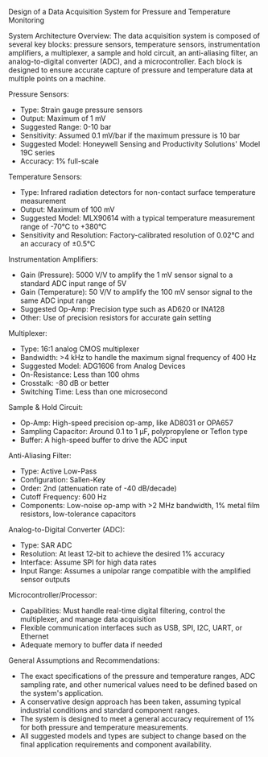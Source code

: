 Design of a Data Acquisition System for Pressure and Temperature Monitoring

System Architecture Overview:
The data acquisition system is composed of several key blocks: pressure sensors, temperature sensors, instrumentation amplifiers, a multiplexer, a sample and hold circuit, an anti-aliasing filter, an analog-to-digital converter (ADC), and a microcontroller. Each block is designed to ensure accurate capture of pressure and temperature data at multiple points on a machine.

Pressure Sensors:
- Type: Strain gauge pressure sensors
- Output: Maximum of 1 mV
- Suggested Range: 0-10 bar
- Sensitivity: Assumed 0.1 mV/bar if the maximum pressure is 10 bar
- Suggested Model: Honeywell Sensing and Productivity Solutions' Model 19C series
- Accuracy: 1% full-scale

Temperature Sensors:
- Type: Infrared radiation detectors for non-contact surface temperature measurement
- Output: Maximum of 100 mV
- Suggested Model: MLX90614 with a typical temperature measurement range of -70°C to +380°C
- Sensitivity and Resolution: Factory-calibrated resolution of 0.02°C and an accuracy of ±0.5°C

Instrumentation Amplifiers:
- Gain (Pressure): 5000 V/V to amplify the 1 mV sensor signal to a standard ADC input range of 5V
- Gain (Temperature): 50 V/V to amplify the 100 mV sensor signal to the same ADC input range
- Suggested Op-Amp: Precision type such as AD620 or INA128
- Other: Use of precision resistors for accurate gain setting

Multiplexer:
- Type: 16:1 analog CMOS multiplexer
- Bandwidth: >4 kHz to handle the maximum signal frequency of 400 Hz
- Suggested Model: ADG1606 from Analog Devices
- On-Resistance: Less than 100 ohms
- Crosstalk: -80 dB or better
- Switching Time: Less than one microsecond

Sample & Hold Circuit:
- Op-Amp: High-speed precision op-amp, like AD8031 or OPA657
- Sampling Capacitor: Around 0.1 to 1 μF, polypropylene or Teflon type
- Buffer: A high-speed buffer to drive the ADC input

Anti-Aliasing Filter:
- Type: Active Low-Pass
- Configuration: Sallen-Key
- Order: 2nd (attenuation rate of -40 dB/decade)
- Cutoff Frequency: 600 Hz
- Components: Low-noise op-amp with >2 MHz bandwidth, 1% metal film resistors, low-tolerance capacitors

Analog-to-Digital Converter (ADC):
- Type: SAR ADC
- Resolution: At least 12-bit to achieve the desired 1% accuracy
- Interface: Assume SPI for high data rates
- Input Range: Assumes a unipolar range compatible with the amplified sensor outputs

Microcontroller/Processor:
- Capabilities: Must handle real-time digital filtering, control the multiplexer, and manage data acquisition
- Flexible communication interfaces such as USB, SPI, I2C, UART, or Ethernet
- Adequate memory to buffer data if needed

General Assumptions and Recommendations:
- The exact specifications of the pressure and temperature ranges, ADC sampling rate, and other numerical values need to be defined based on the system's application.
- A conservative design approach has been taken, assuming typical industrial conditions and standard component ranges.
- The system is designed to meet a general accuracy requirement of 1% for both pressure and temperature measurements.
- All suggested models and types are subject to change based on the final application requirements and component availability.